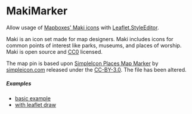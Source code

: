 MakiMarker
===========

Allow usage of [Mapboxes' Maki icons](https://www.mapbox.com/maki-icons/) with [Leaflet.StyleEditor](https://github.com/dwilhelm89/Leaflet.StyleEditor). 

Maki is an icon set made for map designers. Maki includes icons for common points of interest like parks, museums, and places of worship. Maki is open source and [CC0](https://creativecommons.org/publicdomain/zero/1.0/) licensed.

The map pin is based upon [SimpleIcon Places Map Marker](https://commons.wikimedia.org/wiki/File:Simpleicons_Places_map-marker-1.svg) by [simpleicon.com](http://www.simpleicon.com/) released under the [CC-BY-3.0](https://creativecommons.org/licenses/by/3.0/). The file has been altered.

##### Examples
* [basic example](https://fupduck.github.io/MakiMarker/)
* [with leaflet draw](https://fupduck.github.io/MakiMarker/StyleEditorWithLeafletDraw.html)
